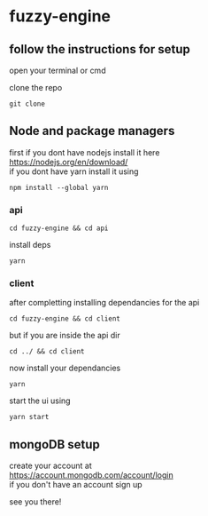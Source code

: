 # fuzzy-engine
## follow the instructions for setup
open your terminal or cmd
<br/>

clone the repo
```#!/bin/bash
git clone 
```
## Node and package managers
first if you dont have nodejs install it here
<br />
https://nodejs.org/en/download/
<br />
if you dont have yarn install it using
```#!/bin/bash
npm install --global yarn
```
### api
```#!/bin/bash
cd fuzzy-engine && cd api
```
install deps
```#!/bin/bash
yarn
```
### client
after completting installing dependancies for the api
<br />
```#!/bin/bash
cd fuzzy-engine && cd client
```
but if you are inside the api dir
<br />
```#!/bin/bash
cd ../ && cd client
```
now install your dependancies 
```#!/bin/bash
yarn 
```
start the ui using
```#!/bin/bash
yarn start
```
## mongoDB setup
create your account at 
<br />
https://account.mongodb.com/account/login
<br />
if you don't have an account sign up

see you there!
